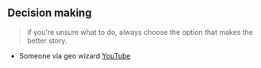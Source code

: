 ## Decision making
> if you're unsure what to do, always choose the option that makes the better story. 

* Someone via geo wizard [YouTube](https://www.youtube.com/watch?v=cqn-KaT0OBo)
